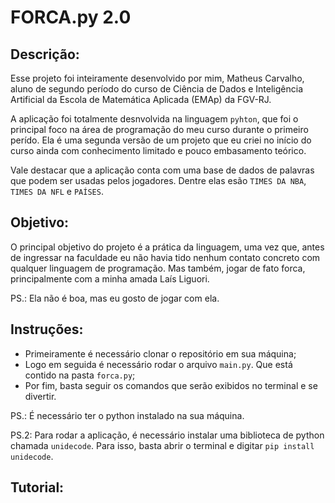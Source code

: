 # FORCA.py 2.0
## Descrição:
Esse projeto foi inteiramente desenvolvido por mim, Matheus Carvalho, aluno de segundo período do curso de Ciência de Dados e Inteligência Artificial da Escola de Matemática Aplicada (EMAp) da FGV-RJ. 

A aplicação foi totalmente desnvolvida na linguagem `pyhton`, que foi o principal foco na área de programação do meu curso durante o primeiro perído. Ela é uma segunda versão de um projeto que eu criei no início do curso ainda com conhecimento limitado e pouco embasamento teórico. 

Vale destacar que a aplicação conta com uma base de dados de palavras que podem ser usadas pelos jogadores. Dentre elas esão `TIMES DA NBA`, `TIMES DA NFL` e `PAÍSES`.
## Objetivo:
O principal objetivo do projeto é a prática da linguagem, uma vez que, antes de ingressar na faculdade eu não havia tido nenhum contato concreto com qualquer linguagem de programação. Mas também, jogar de fato forca, principalmente com a minha amada Laís Liguori.

PS.: Ela não é boa, mas eu gosto de jogar com ela.
## Instruções:
* Primeiramente é necessário clonar o repositório em sua máquina;
* Logo em seguida é necessário rodar o arquivo `main.py`. Que está contido na pasta `forca.py`;
* Por fim, basta seguir os comandos que serão exibidos no terminal e se divertir.

PS.: É necessário ter o python instalado na sua máquina.

PS.2: Para rodar a aplicação, é necessário instalar uma biblioteca de python chamada `unidecode`. Para isso, basta abrir o terminal e digitar `pip install unidecode`.
## Tutorial:
